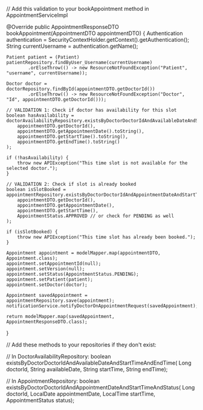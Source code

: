 // Add this validation to your bookAppointment method in AppointmentServiceImpl

@Override
public AppointmentResponseDTO bookAppointment(AppointmentDTO appointmentDTO) {
    Authentication authentication = SecurityContextHolder.getContext().getAuthentication();
    String currentUsername = authentication.getName();

    Patient patient = (Patient) patientRepository.findByUser_Username(currentUsername)
            .orElseThrow(() -> new ResourceNotFoundException("Patient", "username", currentUsername));

    Doctor doctor = doctorRepository.findById(appointmentDTO.getDoctorId())
            .orElseThrow(() -> new ResourceNotFoundException("Doctor", "Id", appointmentDTO.getDoctorId()));

    // VALIDATION 1: Check if doctor has availability for this slot
    boolean hasAvailability = doctorAvailabilityRepository.existsByDoctorDoctorIdAndAvailableDateAndStartTimeAndEndTime(
        appointmentDTO.getDoctorId(),
        appointmentDTO.getAppointmentDate().toString(),
        appointmentDTO.getStartTime().toString(),
        appointmentDTO.getEndTime().toString()
    );
    
    if (!hasAvailability) {
        throw new APIException("This time slot is not available for the selected doctor.");
    }

    // VALIDATION 2: Check if slot is already booked
    boolean isSlotBooked = appointmentRepository.existsByDoctorDoctorIdAndAppointmentDateAndStartTimeAndStatus(
        appointmentDTO.getDoctorId(),
        appointmentDTO.getAppointmentDate(),
        appointmentDTO.getStartTime(),
        AppointmentStatus.APPROVED // or check for PENDING as well
    );
    
    if (isSlotBooked) {
        throw new APIException("This time slot has already been booked.");
    }

    Appointment appointment = modelMapper.map(appointmentDTO, Appointment.class);
    appointment.setAppointmentId(null);
    appointment.setVersion(null);
    appointment.setStatus(AppointmentStatus.PENDING);
    appointment.setPatient(patient);
    appointment.setDoctor(doctor);

    Appointment savedAppointment = appointmentRepository.save(appointment);
    notificationService.notifyDoctorOnAppointmentRequest(savedAppointment);

    return modelMapper.map(savedAppointment, AppointmentResponseDTO.class);
}

// Add these methods to your repositories if they don't exist:

// In DoctorAvailabilityRepository:
boolean existsByDoctorDoctorIdAndAvailableDateAndStartTimeAndEndTime(
    Long doctorId, String availableDate, String startTime, String endTime);

// In AppointmentRepository:
boolean existsByDoctorDoctorIdAndAppointmentDateAndStartTimeAndStatus(
    Long doctorId, LocalDate appointmentDate, LocalTime startTime, AppointmentStatus status);
